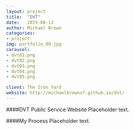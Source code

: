 ```yaml
---
layout: project
title:  "DVT"
date:   2015-08-13
author: Michael Brown
categories:
- project
img: portfolio_09.jpg
carousel:
- dvt01.png
- dvt02.png
- dvt03.png
- dvt04.png
- dvt05.png

client: The Iron Yard
website: http://michaelbrownsf.github.io/dvt/
---
```

####DVT Public Service Website
Placeholder text.

####My Process
Placeholder text.
